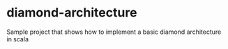 # diamond-architecture
Sample project that shows how to implement a basic diamond architecture in scala
